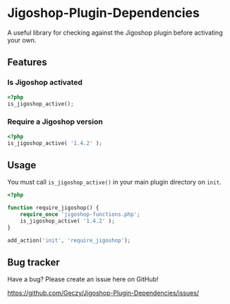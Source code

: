 Jigoshop-Plugin-Dependencies
============================

A useful library for checking against the Jigoshop plugin before activating your own.

Features
------------

### Is Jigoshop activated
```php
<?php
is_jigoshop_active();
```

### Require a Jigoshop version
```php
<?php
is_jigoshop_active( '1.4.2' );
```

Usage
------------

You must call `is_jigoshop_active()` in your main plugin directory on `init`.

```php
<?php

function require_jigoshop() {
	require_once 'jigoshop-functions.php';
	is_jigoshop_active( '1.4.2' );
}

add_action('init', 'require_jigoshop');
```

Bug tracker
-----------

Have a bug? Please create an issue here on GitHub!

https://github.com/Geczy/Jigoshop-Plugin-Dependencies/issues/